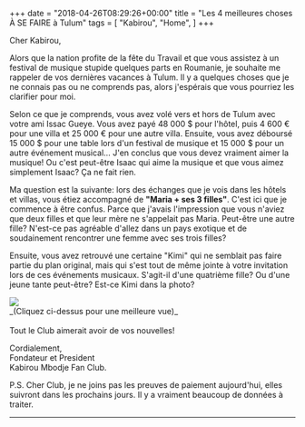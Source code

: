 +++
date = "2018-04-26T08:29:26+00:00"
title = "Les 4 meilleures choses À SE FAIRE à Tulum"
tags = [
    "Kabirou",
    "Home",
]
+++

Cher Kabirou,

Alors que la nation profite de la fête du Travail et que vous assistez à un festival de musique stupide quelques parts en Roumanie, je souhaite me rappeler de vos dernières vacances  à Tulum. Il y a quelques choses que je ne connais pas ou ne comprends pas, alors j'espérais que vous pourriez les clarifier pour moi.
<!--more-->

Selon ce que je comprends, vous avez volé vers et hors de Tulum avec votre ami Issac Gueye. Vous avez payé 48 000 $ pour l'hôtel, puis 4 600 € pour une villa et 25 000 € pour une autre villa. Ensuite, vous avez déboursé 15 000 $ pour une table lors d'un festival de musique et 15 000 $ pour un autre événement musical…  J'en conclus que vous devez vraiment aimer la musique! Ou c'est peut-être Isaac qui aime la musique et que vous aimez simplement Isaac? Ça ne fait rien.

Ma question est la suivante: lors des échanges que je vois dans les hôtels et villas, vous étiez accompagné de **"Maria + ses 3 filles"**. C'est ici que je commence à être confus. Parce que j'avais l'impression que vous n'aviez que deux filles et que leur mère ne s'appelait pas Maria. Peut-être une autre fille? N'est-ce pas agréable d'allez dans un pays exotique et de soudainement rencontrer une femme avec ses trois filles?


Ensuite, vous avez retrouvé une certaine "Kimi" qui ne semblait pas faire partie du plan original, mais qui s'est tout de même jointe à votre invitation lors de ces événements musicaux. S'agit-il d'une quatrième fille? Ou d'une jeune tante peut-être? Est-ce Kimi dans la photo?
<div class="container" style="width:auto">
  <a target="blank" href="https://res.cloudinary.com/vincentstradic/image/upload/v1524675423/post12/kimi.jpg">
    <img src="https://res.cloudinary.com/vincentstradic/image/upload/v1524676248/post12/kimiphoto.jpg" style="max-width:100%">
  </a>
</div>
_(Cliquez ci-dessus pour une meilleure vue)_
<br></br>
Tout le Club aimerait avoir de vos nouvelles!

Cordialement,<br/>
Fondateur et President<br/>
Kabirou Mbodje Fan Club.

P.S. Cher Club, je ne joins pas les preuves de paiement aujourd'hui, elles suivront dans les prochains jours. Il y a vraiment beaucoup de données à traiter.
<hr>
